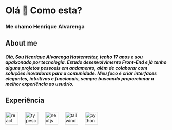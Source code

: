 <h1 align="left">Olá 👋 Como esta?</h1>

###

<h3 align="left">Me chamo Henrique Alvarenga</h3>

###

<h2 align="left">About me</h2>

###

<h5 align="left">Olá, Sou Henrique Alvarenga Hastenreiter, tenho 17 anos e sou apaixonado por tecnologia. Estudo desenvolvimento Front-End e já tenho alguns projetos pessoais em andamento, além de colaborar com soluções inovadoras para a comunidade. Meu foco é criar interfaces elegantes, intuitivas e funcionais, sempre buscando proporcionar a melhor experiência ao usuário.</h5>

###

<h2 align="left">Experiência</h2>

###

<div align="left">
  <img src="https://skillicons.dev/icons?i=react" height="40" alt="react logo"  />
  <img width="14" />
  <img src="https://skillicons.dev/icons?i=ts" height="40" alt="typescript logo"  />
  <img width="14" />
  <img src="https://skillicons.dev/icons?i=nextjs" height="40" alt="nextjs logo"  />
  <img width="14" />
  <img src="https://skillicons.dev/icons?i=tailwind" height="40" alt="tailwindcss logo"  />
  <img width="14" />
  <img src="https://skillicons.dev/icons?i=py" height="40" alt="python logo"  />
</div>

###

